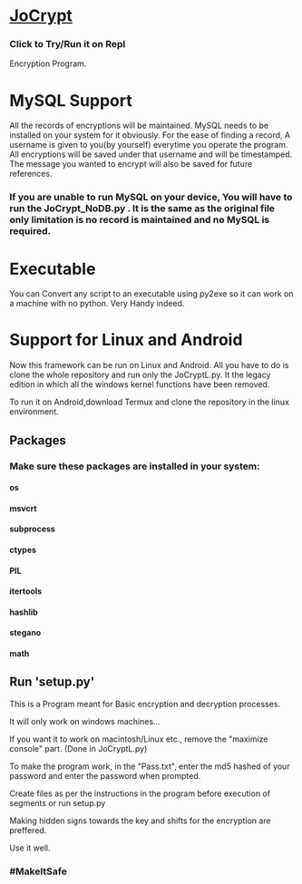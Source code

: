 # [JoCrypt](http://jocrypt.sidjo.repl.run)
### Click to Try/Run it on Repl

Encryption Program.

# MySQL Support

All the records of encryptions will be maintained. MySQL needs to be installed on your system for it obviously.
For the ease of finding a record, A username is given to you(by yourself) everytime you operate the program.
All encryptions will be saved under that username and will be timestamped. The message you wanted to encrypt will also be saved for future references.

### If you are unable to run MySQL on your device, You will have to run the JoCrypt_NoDB.py . It is the same as the original file only limitation is no record is maintained and no MySQL is required. 


# Executable

You can Convert any script to an executable using py2exe so it can work on a machine with no python.
Very Handy indeed.


# Support for Linux and Android
Now this framework can be run on Linux and Android.
All you have to do is clone the whole repository and run only the JoCryptL.py.
It the legacy edition in which all the windows kernel functions have been removed.

To run it on Android,download Termux and clone the repository in the linux environment.

## Packages
### Make sure these packages are installed in your system:
#### os
#### msvcrt
#### subprocess
#### ctypes
#### PIL
#### itertools
#### hashlib
#### stegano
#### math

## Run 'setup.py'

This is a Program meant for Basic encryption and decryption processes.

It will only work on windows machines...

If you want it to work on macintosh/Linux etc., remove the "maximize console" part. (Done in JoCryptL.py)

To make the program work, in the "Pass.txt", enter the md5 hashed of your password and enter the password when prompted.

Create files as per the instructions in the program before execution of segments or run setup.py

Making hidden signs towards the key and shifts for the encryption are preffered.

Use it well.

### #MakeItSafe
